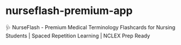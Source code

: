 # nurseflash-premium-app
🩺 NurseFlash - Premium Medical Terminology Flashcards for Nursing Students | Spaced Repetition Learning | NCLEX Prep Ready

